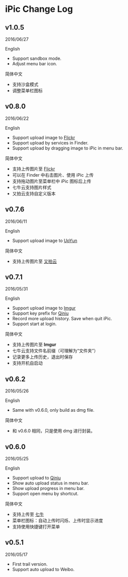 # iPic Change Log

## v1.0.5

2016/06/27

English

- Support sandbox mode.
- Adjust menu bar icon.


简体中文

- 支持沙盒模式
- 调整菜单栏图标


## v0.8.0

2016/06/22

English

- Support upload image to [Flickr](https://www.flickr.com)
- Support upload by services in Finder.
- Support upload by dragging image to iPic in menu bar.


简体中文

- 支持上传图片至 [Flickr](https://www.flickr.com)
- 可以在 Finder 中右击图片、使用 iPic 上传
- 支持拖动图片至菜单栏中 iPic 图标后上传
- 七牛云支持图片样式
- 又拍云支持自定义版本

## v0.7.6

2016/06/11

English

- Support upload image to [UpYun](https://www.upyun.com)

简体中文

- 支持上传图片至 [又拍云](https://www.upyun.com)


## v0.7.1

2016/05/31

English

- Support upload image to [Imgur](https://imgur.com)
- Support key prefix for [Qiniu](https://qiniu.com)
- Record more upload history. Save when quit iPic.
- Support start at login.


简体中文

- 支持上传图片至 **Imgur**
- 七牛云支持文件名前缀（可理解为“文件夹”）
- 记录更多上传历史，退出时保存
- 支持开机自启动

## v0.6.2
2016/05/26

English

- Same with v0.6.0, only build as dmg file.

简体中文

- 和 v0.6.0 相同，只是使用 dmg 进行封装。

## v0.6.0
2016/05/25

English

- Support upload to [Qiniu](https://qiniu.com)
- Show auto upload status in menu bar.
- Show upload progress in menu bar.
- Support open menu by shortcut.

简体中文

- 支持上传至 [七牛](https://qiniu.com)
- 菜单栏图标：自动上传时闪烁、上传时显示进度
- 支持使用快捷键打开菜单


## v0.5.1

2016/05/17

- First trail version.
- Support auto upload to Weibo.